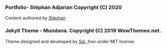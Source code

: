 ### Portfolio- Stéphan Adjarian Copyright (C) 2020
Content authored by [Stéphan]()

### Jekyll Theme - Mundana. Copyright (C) 2019 WowThemes.net.
Theme designed and developed by [Sal](https://www.wowthemes.net), *free* under MIT license.
